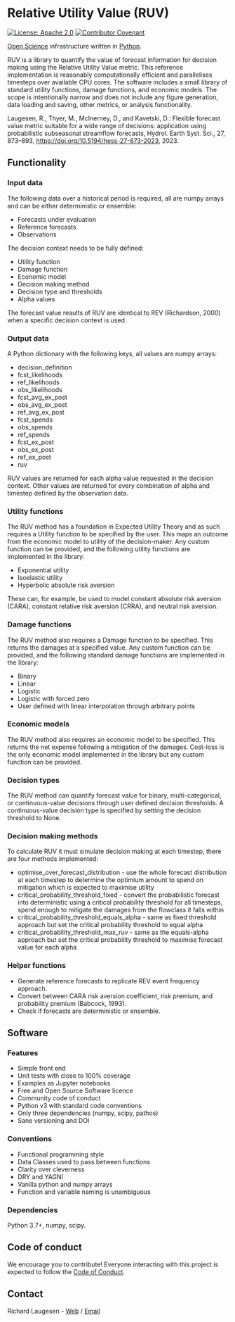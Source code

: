 # Relative Utility Value (RUV)

[![License: Apache 2.0](https://img.shields.io/badge/License-Apache_2.0-blue.svg)](https://opensource.org/licenses/Apache-2.0)
[![Contributor Covenant](https://img.shields.io/badge/Contributor%20Covenant-2.1-4baaaa.svg)](code_of_conduct.md)

[Open Science](https://en.wikipedia.org/wiki/Open_science) infrastructure written in [Python](https://python.org/).

RUV is a library to quantify the value of forecast information for decision making using the Relative Utility Value metric. This reference implementation is reasonably computationally efficient and parallelises timesteps over available CPU cores. The software includes a small library of standard utility functions, damage functions, and economic models. The scope is intentionally narrow and does not include any figure generation, data loading and saving, other metrics, or analysis functionality.

Laugesen, R., Thyer, M., McInerney, D., and Kavetski, D.: Flexible forecast value metric suitable for a wide range of decisions: application using probabilistic subseasonal streamflow forecasts, Hydrol. Earth Syst. Sci., 27, 873–893, https://doi.org/10.5194/hess-27-873-2023, 2023.

## Functionality

### Input data

The following data over a historical period is required, all are numpy arrays and can be either deterministic or ensemble:

- Forecasts under evaluation
- Reference forecasts
- Observations

The decision context needs to be fully defined:

- Utility function
- Damage function
- Economic model
- Decision making method
- Decision type and thresholds
- Alpha values

The forecast value reaults of RUV are identical to REV (Richardson, 2000) when a specific decision context is used.

### Output data

A Python dictionary with the following keys, all values are numpy arrays:

- decision_definition
- fcst_likelihoods
- ref_likelihoods
- obs_likelihoods
- fcst_avg_ex_post
- obs_avg_ex_post
- ref_avg_ex_post
- fcst_spends
- obs_spends
- ref_spends
- fcst_ex_post
- obs_ex_post
- ref_ex_post
- ruv

RUV values are returned for each alpha value requested in the decision context. Other values are returned for every combination of alpha and timestep defined by the observation data.

### Utility functions

The RUV method has a foundation in Expected Utility Theory and as such requires a Utility function to be specified by the user. This maps an outcome from the economic model to utility of the decision-maker. Any custom function can be provided, and the following utility functions are implemented in the library:

- Exponential utility
- Isoelastic utility
- Hyperbolic absolute risk aversion

These can, for example, be used to model constant absolute risk aversion (CARA), constant relative risk aversion (CRRA), and neutral risk aversion. 

### Damage functions

The RUV method also requires a Damage function to be specified. This returns the damages at a specified value. Any custom function can be provided, and the following standard damage functions are implemented in the library:

- Binary
- Linear
- Logistic
- Logistic with forced zero
- User defined with linear interpolation through arbitrary points

### Economic models

The RUV method also requires an economic model to be specified. This returns the net expense following a mitigation of the damages. Cost-loss is the only economic model implemented in the library but any custom function can be provided. 

### Decision types

The RUV method can quantify forecast value for binary, multi-categorical, or continuous-value decisions through user defined decision thresholds. A continuous-value decision type is specified by setting the decision threshold to None.

### Decision making methods

To calculate RUV it must simulate decision making at each timestep, there are four methods implemented:

- optimise_over_forecast_distribution - use the whole forecast distribution at each timestep to determine the optimium amount to spend on mitigation which is expected to maximise utility
- critical_probability_threshold_fixed - convert the probabilistic forecast into deterministic using a critical probability threshold for all timesteps, spend enough to mitigate the damages from the flowclass it falls within 
- critical_probability_threshold_equals_alpha - same as fixed threshold approach but set the critical probability threshold to equal alpha
- critical_probability_threshold_max_ruv - same as the equals-alpha approach but set the critical probability threshold to maximise forecast value for each alpha

### Helper functions

- Generate reference forecasts to replicate REV event frequency approach.
- Convert between CARA risk aversion coefficient, risk premium, and probability premium (Babcock, 1993).
- Check if forecasts are deterministic or ensemble.

## Software

### Features

- Simple front end
- Unit tests with close to 100% coverage
- Examples as Jupyter notebooks
- Free and Open Source Software licence
- Community code of conduct
- Python v3 with standard code conventions
- Only three dependencies (numpy, scipy, pathos)
- Sane versioning and DOI

### Conventions

- Functional programming style
- Data Classes used to pass between functions
- Clarity over cleverness
- DRY and YAGNI
- Vanilla python and numpy arrays
- Function and variable naming is unambiguous

### Dependencies

Python 3.7+, numpy, scipy.

## Code of conduct

We encourage you to contribute! Everyone interacting with this project is expected to follow the [Code of Conduct](code_of_conduct.md). 

## Contact

Richard Laugesen - [Web](https://richardlaugesen.com) / [Email](mailto://ruv@richardlaugesen.com)
